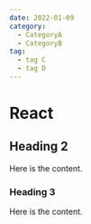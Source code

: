 ```yaml
---
date: 2022-01-09
category:
  - CategoryA
  - CategoryB
tag:
  - tag C
  - tag D
---
```


# React

## Heading 2

Here is the content.

### Heading 3

Here is the content.
